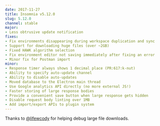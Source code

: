 ```yaml
---
date: 2017-11-27
title: Insomnia v5.12.0
slug: 5.12.0
channel: stable
major:
- Less obtrusive update notification
fixes:
- Fix environments disappearing during workspace duplication and sync
- Support for downloading huge files (over ~2GB)
- Fixed HAWK algorithm selection
- Fix environment editor not saving immediately after fixing an error
- Minor fix for Postman import
minor:
- Response timer always shows 1 decimal place (PR:617:k-nut)
- Ability to specify auto-update channel
- Ability to disable auto-updates
- Moved database to the Electron main thread
- Use Google analytics API directly (no more external JS!)
- Faster storing of large response bodies
- Provide a convenient save button when large response gets hidden
- Disable request body linting over 1MB
- Add import/export APIs to plugin system
---
```


Thanks to [@lifewcody](https://github.com/lifewcody) for helping debug large file downloads.
